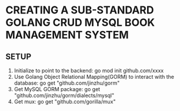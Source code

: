 # CREATING A SUB-STANDARD GOLANG CRUD MYSQL BOOK MANAGEMENT SYSTEM

## SETUP

1. Initialize to point to the backend: go mod init github.com/xxxx
2. Use Golang Object Relational Mapping(GORM) to interact with the database: go get "github.com/jinzhu/gorm"
3. Get MySQL GORM package: go get "github.com/jinzhu/gorm/dialects/mysql"
4. Get mux: go get "github.com/gorilla/mux"